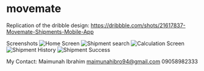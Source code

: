 # movemate

Replication of the dribble design: https://dribbble.com/shots/21617837-Movemate-Shipments-Mobile-App

Screenshots
![Home Screen](screenshot/home_screen.png)
![Shipment search](screenshot/shipment_search.png)
![Calculation Screen](screenshot/shipment_calculation.png)
![Shipment History](screenshot/shipment_history.png)
![Shipment Success](screenshot/shipment_success.png)

My Contact:
Maimunah Ibrahim
maimunahibro94@gmail.com
09058982333


